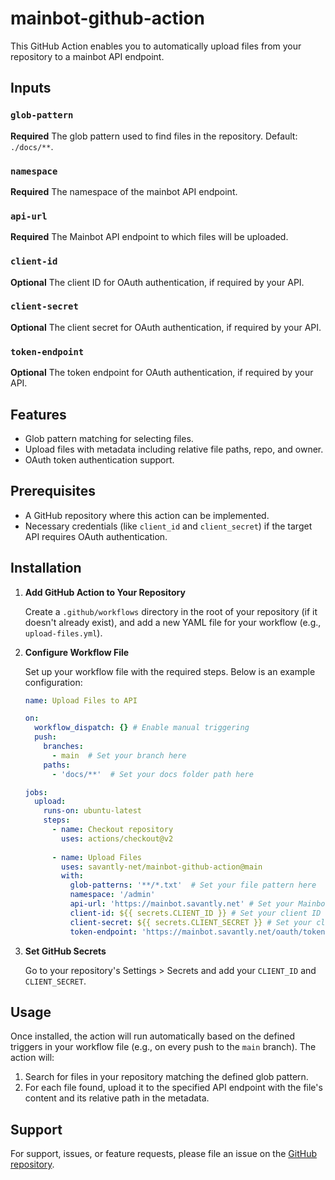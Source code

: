 # mainbot-github-action


This GitHub Action enables you to automatically upload files from your repository to a mainbot API endpoint.   

## Inputs

### `glob-pattern`

**Required** The glob pattern used to find files in the repository. Default: `./docs/**`.  

### `namespace`

**Required** The namespace of the mainbot API endpoint.  

### `api-url`

**Required** The Mainbot API endpoint to which files will be uploaded.  

### `client-id`

**Optional** The client ID for OAuth authentication, if required by your API.  

### `client-secret`

**Optional** The client secret for OAuth authentication, if required by your API.  

### `token-endpoint`

**Optional** The token endpoint for OAuth authentication, if required by your API.



## Features

- Glob pattern matching for selecting files.
- Upload files with metadata including relative file paths, repo, and owner.
- OAuth token authentication support.

## Prerequisites

- A GitHub repository where this action can be implemented.
- Necessary credentials (like `client_id` and `client_secret`) if the target API requires OAuth authentication.

## Installation

1. **Add GitHub Action to Your Repository**

   Create a `.github/workflows` directory in the root of your repository (if it doesn't already exist), and add a new YAML file for your workflow (e.g., `upload-files.yml`).

2. **Configure Workflow File**

   Set up your workflow file with the required steps. Below is an example configuration:

   ```yaml
   name: Upload Files to API

   on:
     workflow_dispatch: {} # Enable manual triggering
     push:
       branches:
         - main  # Set your branch here
       paths:
         - 'docs/**'  # Set your docs folder path here

   jobs:
     upload:
       runs-on: ubuntu-latest
       steps:
         - name: Checkout repository
           uses: actions/checkout@v2
         
         - name: Upload Files
           uses: savantly-net/mainbot-github-action@main
           with:
             glob-patterns: '**/*.txt'  # Set your file pattern here
             namespace: '/admin'
             api-url: 'https://mainbot.savantly.net' # Set your Mainbot API endpoint here
             client-id: ${{ secrets.CLIENT_ID }} # Set your client ID here
             client-secret: ${{ secrets.CLIENT_SECRET }} # Set your client secret here
             token-endpoint: 'https://mainbot.savantly.net/oauth/token' # Set your token endpoint here
   ```

3. **Set GitHub Secrets**

   Go to your repository's Settings > Secrets and add your `CLIENT_ID` and `CLIENT_SECRET`.

## Usage

Once installed, the action will run automatically based on the defined triggers in your workflow file (e.g., on every push to the `main` branch). The action will:

1. Search for files in your repository matching the defined glob pattern.
2. For each file found, upload it to the specified API endpoint with the file's content and its relative path in the metadata.


## Support

For support, issues, or feature requests, please file an issue on the [GitHub repository](https://github.com/savantly-net/mainbot-github-action/issues).

